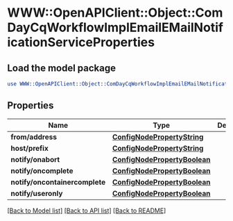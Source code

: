 # WWW::OpenAPIClient::Object::ComDayCqWorkflowImplEmailEMailNotificationServiceProperties

## Load the model package
```perl
use WWW::OpenAPIClient::Object::ComDayCqWorkflowImplEmailEMailNotificationServiceProperties;
```

## Properties
Name | Type | Description | Notes
------------ | ------------- | ------------- | -------------
**from/address** | [**ConfigNodePropertyString**](ConfigNodePropertyString.md) |  | [optional] 
**host/prefix** | [**ConfigNodePropertyString**](ConfigNodePropertyString.md) |  | [optional] 
**notify/onabort** | [**ConfigNodePropertyBoolean**](ConfigNodePropertyBoolean.md) |  | [optional] 
**notify/oncomplete** | [**ConfigNodePropertyBoolean**](ConfigNodePropertyBoolean.md) |  | [optional] 
**notify/oncontainercomplete** | [**ConfigNodePropertyBoolean**](ConfigNodePropertyBoolean.md) |  | [optional] 
**notify/useronly** | [**ConfigNodePropertyBoolean**](ConfigNodePropertyBoolean.md) |  | [optional] 

[[Back to Model list]](../README.md#documentation-for-models) [[Back to API list]](../README.md#documentation-for-api-endpoints) [[Back to README]](../README.md)


